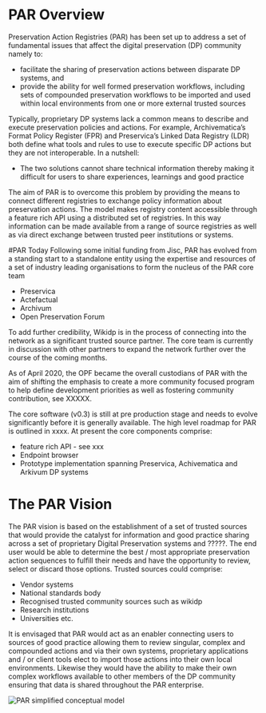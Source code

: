 # PAR Overview 
Preservation Action Registries (PAR) has been set up to address a set of fundamental issues that affect the digital preservation (DP) community namely to:

* facilitate the sharing of preservation actions between disparate DP systems, and
* provide the ability for well formed preservation workflows, including sets of compounded preservation workflows to be imported and used within local environments from one or more external trusted sources

Typically, proprietary DP systems lack a common means to describe and execute preservation policies and actions. For example, Archivematica’s Format Policy Register (FPR) and Preservica’s Linked Data Registry (LDR) both define what tools and rules to use to execute specific DP actions but they are not interoperable. In a nutshell:

* The two solutions cannot share technical information thereby making it difficult for users to share experiences, learnings and good practice

The aim of PAR is to overcome this problem by providing the means to connect different registries to exchange policy information about preservation actions. The model makes registry content accessible through a feature rich API using a distributed set of registries. In this way information can be made available from a range of source registries as well as via direct exchange between trusted peer institutions or systems. 

#PAR Today
Following some initial funding from Jisc, PAR has evolved from a standing start to a standalone entity using the expertise and resources of a set of industry leading organisations to form the nucleus of the PAR core team

* Preservica
* Actefactual
* Archivum
* Open Preservation Forum

To add further credibility, Wikidp is in the process of connecting into the network as a significant trusted source partner. The core team is currently in discussion with other partners to expand the network further over the course of the coming months. 

As of April 2020, the OPF became the overall custodians of PAR with the aim of shifting the emphasis to create a more community focused program to help define development priorities as well as fostering community contribution, see XXXXX.    

The core software (v0.3) is still at pre production stage and needs to evolve significantly before it is generally available. The high level roadmap for PAR is outlined in xxxx. At present the core components comprise:

* feature rich API - see xxx
* Endpoint browser
* Prototype implementation spanning Preservica, Achivematica and Arkivum DP systems

# The PAR Vision
The PAR vision is based on the establishment of a set of trusted sources that would provide the catalyst for information and good practice sharing across a set of proprietary Digital Preservation systems and ?????. The end user would be able to determine the best / most appropriate  preservation action sequences to fulfill their needs and have the opportunity to review, select or discard those options. Trusted sources could comprise:
 
* Vendor systems
* National standards body
* Recognised trusted community sources such as wikidp
* Research institutions
* Universities etc.

It is envisaged that PAR would act as an enabler connecting users to sources of good practice allowing them to review singular, complex and compounded actions and via their own systems, proprietary applications and / or client tools elect to import those actions into their own local environments. Likewise they would have the ability to make their own complex workflows available to other members of the DP community ensuring that data is shared throughout the PAR enterprise.


<img src="/assets/img/par-model.svg" alt="PAR simplified conceptual model"/>


